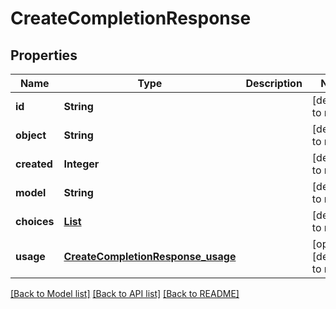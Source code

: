 # CreateCompletionResponse
## Properties

| Name | Type | Description | Notes |
|------------ | ------------- | ------------- | -------------|
| **id** | **String** |  | [default to null] |
| **object** | **String** |  | [default to null] |
| **created** | **Integer** |  | [default to null] |
| **model** | **String** |  | [default to null] |
| **choices** | [**List**](CreateCompletionResponse_choices_inner.md) |  | [default to null] |
| **usage** | [**CreateCompletionResponse_usage**](CreateCompletionResponse_usage.md) |  | [optional] [default to null] |

[[Back to Model list]](../README.md#documentation-for-models) [[Back to API list]](../README.md#documentation-for-api-endpoints) [[Back to README]](../README.md)

